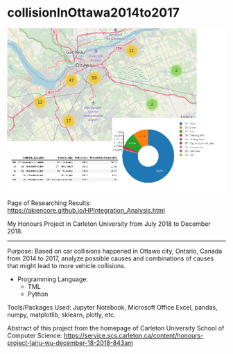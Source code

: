 # collisionInOttawa2014to2017

![alt text](https://github.com/akiencore/collisionInOttawa2014to2017/blob/master/HP_Abstract.png)

Page of Researching Results: https://akiencore.github.io/HPIntegration_Analysis.html

My Honours Project in Carleton University from July 2018 to December 2018. 

****

Purpose: Based on car collisions happened in Ottawa city, Ontario, Canada from 2014 to 2017, analyze possible causes and combinations of causes that might lead to more vehicle collisions. 

* Programming Language: 
  * TML
  * Python

Tools/Packages Used: Jupyter Notebook, Microsoft Office Excel, pandas, numpy, matplotlib, sklearn, plotly, etc. 

Abstract of this project from the homepage of Carleton University School of Computer Science: https://service.scs.carleton.ca/content/honours-project-lairu-wu-december-18-2018-843am
